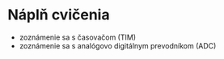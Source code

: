 # Náplň cvičenia
- zoznámenie sa s časovačom (TIM)
- zoznámenie sa s analógovo digitálnym prevodníkom (ADC)

